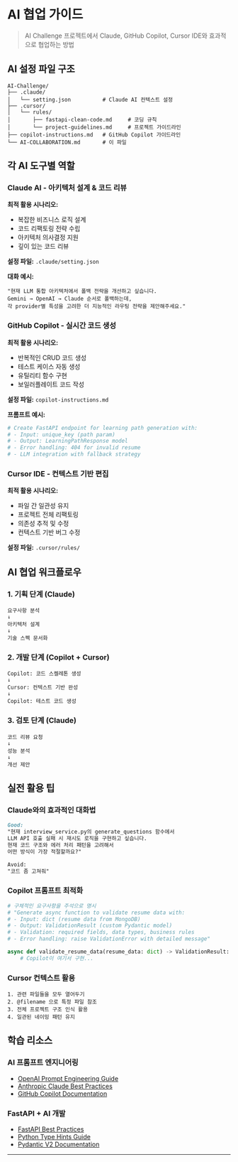 # AI 협업 가이드

> AI Challenge 프로젝트에서 Claude, GitHub Copilot, Cursor IDE와 효과적으로 협업하는 방법

## AI 설정 파일 구조
```
AI-Challenge/
├── .claude/
│   └── setting.json          # Claude AI 컨텍스트 설정
├── .cursor/
│   └── rules/
│       ├── fastapi-clean-code.md     # 코딩 규칙
│       └── project-guidelines.md     # 프로젝트 가이드라인
├── copilot-instructions.md   # GitHub Copilot 가이드라인
└── AI-COLLABORATION.md       # 이 파일
```

## 각 AI 도구별 역할

### Claude AI - 아키텍처 설계 & 코드 리뷰
**최적 활용 시나리오:**
- 복잡한 비즈니스 로직 설계
- 코드 리팩토링 전략 수립
- 아키텍처 의사결정 지원
- 깊이 있는 코드 리뷰

**설정 파일:** `.claude/setting.json`

**대화 예시:**
```
"현재 LLM 통합 아키텍처에서 폴백 전략을 개선하고 싶습니다. 
Gemini → OpenAI → Claude 순서로 폴백하는데, 
각 provider별 특성을 고려한 더 지능적인 라우팅 전략을 제안해주세요."
```

### GitHub Copilot - 실시간 코드 생성
**최적 활용 시나리오:**
- 반복적인 CRUD 코드 생성
- 테스트 케이스 자동 생성
- 유틸리티 함수 구현
- 보일러플레이트 코드 작성

**설정 파일:** `copilot-instructions.md`

**프롬프트 예시:**
```python
# Create FastAPI endpoint for learning path generation with:
# - Input: unique_key (path param)
# - Output: LearningPathResponse model
# - Error handling: 404 for invalid resume
# - LLM integration with fallback strategy
```

### Cursor IDE - 컨텍스트 기반 편집
**최적 활용 시나리오:**
- 파일 간 일관성 유지
- 프로젝트 전체 리팩토링
- 의존성 추적 및 수정
- 컨텍스트 기반 버그 수정

**설정 파일:** `.cursor/rules/`

## AI 협업 워크플로우

### 1. 기획 단계 (Claude)
```
요구사항 분석
↓
아키텍처 설계
↓  
기술 스펙 문서화
```

### 2. 개발 단계 (Copilot + Cursor)
```
Copilot: 코드 스켈레톤 생성
↓
Cursor: 컨텍스트 기반 완성
↓
Copilot: 테스트 코드 생성
```

### 3. 검토 단계 (Claude)
```
코드 리뷰 요청
↓
성능 분석
↓
개선 제안
```


## 실전 활용 팁

### Claude와의 효과적인 대화법
```markdown
Good:
"현재 interview_service.py의 generate_questions 함수에서 
LLM API 호출 실패 시 재시도 로직을 구현하고 싶습니다.
현재 코드 구조와 에러 처리 패턴을 고려해서 
어떤 방식이 가장 적절할까요?"

Avoid:
"코드 좀 고쳐줘"
```

### Copilot 프롬프트 최적화
```python
# 구체적인 요구사항을 주석으로 명시
# "Generate async function to validate resume data with:
# - Input: dict (resume data from MongoDB)
# - Output: ValidationResult (custom Pydantic model)  
# - Validation: required fields, data types, business rules
# - Error handling: raise ValidationError with detailed message"

async def validate_resume_data(resume_data: dict) -> ValidationResult:
    # Copilot이 여기서 구현...
```

### Cursor 컨텍스트 활용
```
1. 관련 파일들을 모두 열어두기
2. @filename 으로 특정 파일 참조
3. 전체 프로젝트 구조 인식 활용
4. 일관된 네이밍 패턴 유지
```

## 학습 리소스

### AI 프롬프트 엔지니어링
- [OpenAI Prompt Engineering Guide](https://platform.openai.com/docs/guides/prompt-engineering)
- [Anthropic Claude Best Practices](https://docs.anthropic.com/claude/docs)
- [GitHub Copilot Documentation](https://docs.github.com/copilot)

### FastAPI + AI 개발
- [FastAPI Best Practices](https://github.com/zhanymkanov/fastapi-best-practices)
- [Python Type Hints Guide](https://docs.python.org/3/library/typing.html)
- [Pydantic V2 Documentation](https://docs.pydantic.dev/latest/)

---

